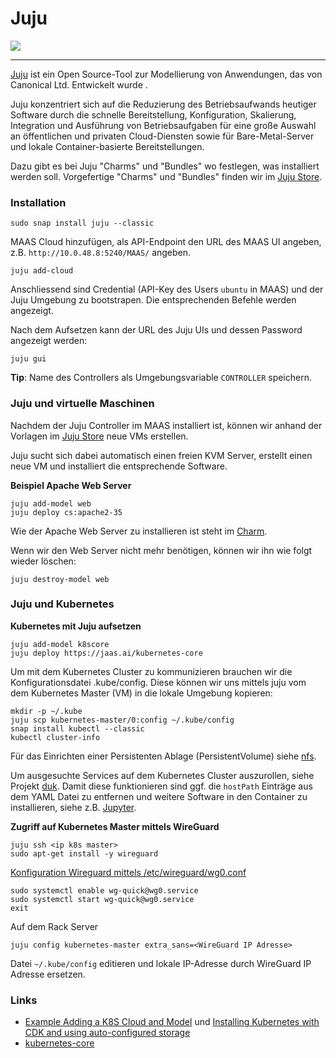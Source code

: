 Juju
====

[![](https://img.youtube.com/vi/KT1-ozwDMho/0.jpg)](https://www.youtube.com/watch?v=KT1-ozwDMho)

- - -

[Juju](https://jaas.ai/) ist ein Open Source-Tool zur Modellierung von Anwendungen, das von Canonical Ltd. Entwickelt wurde . 

Juju konzentriert sich auf die Reduzierung des Betriebsaufwands heutiger Software durch die schnelle Bereitstellung, Konfiguration, Skalierung, Integration und Ausführung von Betriebsaufgaben für eine große Auswahl an öffentlichen und privaten Cloud-Diensten sowie für Bare-Metal-Server und lokale Container-basierte Bereitstellungen.

Dazu gibt es bei Juju "Charms" und "Bundles" wo festlegen, was installiert werden soll. Vorgefertige "Charms" und "Bundles" finden wir im [Juju Store](https://jaas.ai/store).

### Installation

    sudo snap install juju --classic

MAAS Cloud hinzufügen, als API-Endpoint den URL des MAAS UI angeben, z.B. `http://10.0.48.8:5240/MAAS/` angeben.
    
    juju add-cloud
    
Anschliessend sind Credential (API-Key des Users `ubuntu` in MAAS) und der Juju Umgebung zu bootstrapen. Die entsprechenden Befehle werden angezeigt.

Nach dem Aufsetzen kann der URL des Juju UIs und dessen Password angezeigt werden:

    juju gui
    
**Tip**: Name des Controllers als Umgebungsvariable `CONTROLLER` speichern.    


### Juju und virtuelle Maschinen

Nachdem der Juju Controller im MAAS installiert ist, können wir anhand der Vorlagen im [Juju Store](https://jaas.ai/store) neue VMs erstellen.

Juju sucht sich dabei automatisch einen freien KVM Server, erstellt einen neue VM und installiert die entsprechende Software.

**Beispiel Apache Web Server**

    juju add-model web
    juju deploy cs:apache2-35
    
Wie der Apache Web Server zu installieren ist steht im [Charm](https://jaas.ai/apache2/35).

Wenn wir den Web Server nicht mehr benötigen, können wir ihn wie folgt wieder löschen:

    juju destroy-model web
  
### Juju und Kubernetes

**Kubernetes mit Juju aufsetzen**

    juju add-model k8score
    juju deploy https://jaas.ai/kubernetes-core
    
Um mit dem Kubernetes Cluster zu kommunizieren brauchen wir die Konfigurationsdatei .kube/config. Diese können wir uns mittels juju vom dem Kubernetes Master (VM) in die lokale Umgebung kopieren:
     
    mkdir -p ~/.kube
    juju scp kubernetes-master/0:config ~/.kube/config
    snap install kubectl --classic
    kubectl cluster-info
    
Für das Einrichten einer Persistenten Ablage (PersistentVolume) siehe [nfs](https://github.com/mc-b/lernkube/tree/master/nfs).    

Um ausgesuchte Services auf dem Kubernetes Cluster auszurollen, siehe Projekt [duk](https://github.com/mc-b/duk#weitere-beispiele). Damit diese funktionieren sind ggf. die `hostPath` Einträge aus dem YAML Datei zu entfernen und weitere Software in den Container zu installieren, siehe z.B. [Jupyter](https://github.com/mc-b/duk/tree/master/jupyter).

**Zugriff auf Kubernetes Master mittels WireGuard**

    juju ssh <ip k8s master>
    sudo apt-get install -y wireguard
    
[Konfiguration Wireguard mittels /etc/wireguard/wg0.conf](https://github.com/mc-b/lernmaas/blob/master/doc/MAAS/GatewayClient.md#vpn)

    sudo systemctl enable wg-quick@wg0.service
    sudo systemctl start wg-quick@wg0.service
    exit
    
Auf dem Rack Server

    juju config kubernetes-master extra_sans=<WireGuard IP Adresse>
    
Datei `~/.kube/config` editieren und lokale IP-Adresse durch WireGuard IP Adresse ersetzen.        

### Links

* [Example Adding a K8S Cloud and Model](https://discourse.jujucharms.com/t/tutorial-2-6-2-example-adding-a-k8s-cloud-and-model/1484) und [Installing Kubernetes with CDK and using auto-configured storage](https://jaas.ai/docs/k8s-cdk-autostorage-tutorial)
* [kubernetes-core](https://jaas.ai/kubernetes-core)
